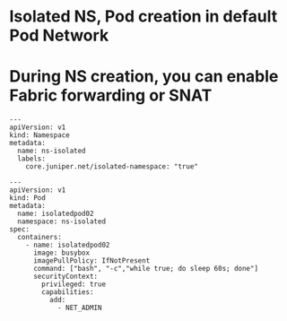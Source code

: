 

# Isolated NS, Pod creation in default Pod Network 
# During NS creation, you can enable Fabric forwarding or SNAT

```
---
apiVersion: v1
kind: Namespace
metadata:
  name: ns-isolated
  labels:
    core.juniper.net/isolated-namespace: "true"

---
apiVersion: v1
kind: Pod
metadata:
  name: isolatedpod02
  namespace: ns-isolated
spec:
  containers:
    - name: isolatedpod02
      image: busybox
      imagePullPolicy: IfNotPresent
      command: ["bash", "-c","while true; do sleep 60s; done"]
      securityContext:
        privileged: true
        capabilities:
          add:
            - NET_ADMIN
```


```

```
